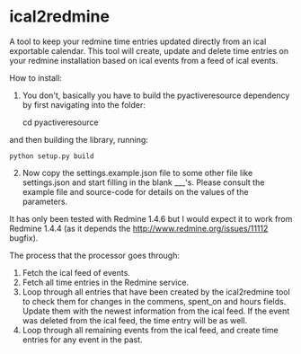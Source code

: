 ical2redmine
============

A tool to keep your redmine time entries updated directly from an ical exportable calendar.
This tool will create, update and delete time entries on your redmine installation based on ical events from a feed of ical events.

How to install:
 1. You don't, basically you have to build the pyactiveresource dependency by first navigating into the folder:

    cd pyactiveresource

and then building the library, running:

    python setup.py build

 2. Now copy the settings.example.json file to some other file like settings.json and start filling in the blank ___'s. Please consult the example file and source-code for details on the values of the parameters.

It has only been tested with Redmine 1.4.6 but I would expect it to work from Redmine 1.4.4 (as it depends the http://www.redmine.org/issues/11112 bugfix).

The process that the processor goes through:
 1. Fetch the ical feed of events.
 2. Fetch all time entries in the Redmine service.
 3. Loop through all entries that have been created by the ical2redmine tool to check them for changes in the commens, spent_on and hours fields. Update them with the newest information from the ical feed. If the event was deleted from the ical feed, the time entry will be as well.
 4. Loop through all remaining events from the ical feed, and create time entries for any event in the past.

